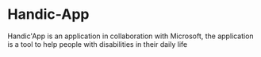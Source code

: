 # Handic-App
Handic'App is an application in collaboration with Microsoft, the application is a tool to help people with disabilities in their daily life
